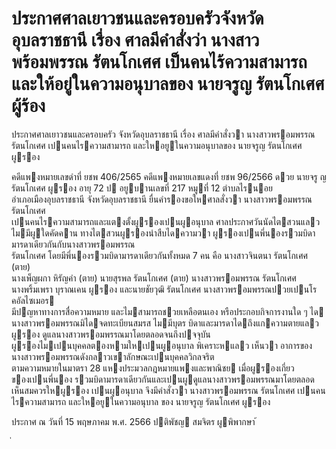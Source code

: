 
# ประกาศศาลเยาวชนและครอบครัวจังหวัดอุบลราชธานี เรื่อง ศาลมีคำสั่งว่า นางสาวพร้อมพรรณ รัตนโกเศศ เป็นคนไร้ความสามารถ และให้อยู่ในความอนุบาลของ นายจรูญ รัตนโกเศศ ผู้ร้อง
      
      

      
      

ประกาศศาลเยาวชนและครอบครัว 
จังหวัดอุบลราชธานี 
เรื่อง   ศาลมีคําสั่งวา  นางสาวพรอมพรรณ  รัตนโกเศศ  เปนคนไรความสามารถ 
และใหอยูในความอนุบาลของ  นายจรูญ  รัตนโกเศศ  ผูรอง 
 
 
คดีแพงหมายเลขดําที่  ยชพ 406/2565 
คดีแพงหมายเลขแดงที่  ยชพ 96/2566 
ดวย  นายจรู   ญ  รัตนโกเศศ  ผูรอง  อายุ  72  ป  อยูบานเลขที่  217  หมูที่   12  ตําบลไรนอย   
อําเภอเมืองอุบลราชธานี  จังหวัดอุบลราชธานี  ยื่นคํารองขอใหศาลสั่งวา  นางสาวพรอมพรรณ  รัตนโกเศศ   
เปนคนไรความสามารถและแตงตั้งผูรองเปนผูอนุบาล 
ศาลประกาศวันนัดไตสวนแลว  ไมมีผูใดคัดคาน 
ทางไตสวนผูรองนําสืบไดความวา  ผูรองเปนพี่นองรวมบิดามารดาเดียวกันกับนางสาวพรอมพรรณ   
รัตนโกเศศ  โดยมีพี่นองรวมบิดามารดาเดียวกันทั้งหมด  7  คน  คือ  นางสาวจินตนา  รัตนโกเศศ  (ตาย)   
นางเพ็ญผกา  หิรัญคํา  (ตาย)  นายสุรพล  รัตนโกเศศ  (ตาย)  นางสาวพรอมพรรณ  รัตนโกเศศ   
นางพริ้มเพรา  บุราณเคน  ผูรอง  และนายชัยวุฒิ  รัตนโกเศศ  นางสาวพรอมพรรณปวยเปนโรคอัลไซเมอร   
มีปญหาทางการสื่อความหมาย  และไมสามารถชวยเหลือตนเอง  หรือประกอบกิจการงานใด ๆ  ได   
นางสาวพรอมพรรณมิไดจดทะเบียนสมรส  ไมมีบุตร  บิดาและมารดาไดถึงแกความตายแลว  ผูรอง 
ดูแลนางสาวพรอมพรรณมาโดยตลอดจนถึงปจจุบัน  ผูรองไมเปนบุคคลตองหามใหเปนผูอนุบาล 
พิเคราะหแลว  เห็นวา  อาการของนางสาวพรอมพรรณดังกลาวเขาลักษณะเปนบุคคลวิกลจริต   
ตามความหมายในมาตรา  28   แหงประมวลกฎหมายแพงและพาณิชย  เมื่อผูรองเกี่ยวของเปนพี่นอง 
รวมบิดามารดาเดียวกันและเปนผูดูแลนางสาวพรอมพรรณมาโดยตลอด  เห็นสมควรใหผูรอง 
เปนผูอนุบาล 
จึงมีคําสั่งวา  นางสาวพรอมพรรณ  รัตนโกเศศ  เปนคนไรความสามารถ  และใหอยูในความอนุบาล
ของ  นายจรูญ  รัตนโกเศศ  ผูรอง 
 
ประกาศ  ณ  วันที่  15  พฤษภาคม  พ.ศ.  2566 
ปติพัชญ  สมจิตร 
ผูพิพากษา 
้
 
่
 